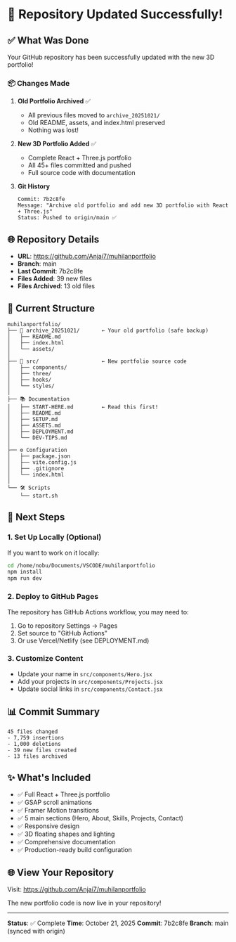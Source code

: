 # 🎉 Repository Updated Successfully!

## ✅ What Was Done

Your GitHub repository has been successfully updated with the new 3D portfolio!

### 📦 Changes Made

1. **Old Portfolio Archived** ✅
   - All previous files moved to `archive_20251021/`
   - Old README, assets, and index.html preserved
   - Nothing was lost!

2. **New 3D Portfolio Added** ✅
   - Complete React + Three.js portfolio
   - All 45+ files committed and pushed
   - Full source code with documentation

3. **Git History**
   ```
   Commit: 7b2c8fe
   Message: "Archive old portfolio and add new 3D portfolio with React + Three.js"
   Status: Pushed to origin/main ✅
   ```

## 🌐 Repository Details

- **URL**: https://github.com/Anjai7/muhilanportfolio
- **Branch**: main
- **Last Commit**: 7b2c8fe
- **Files Added**: 39 new files
- **Files Archived**: 13 old files

## 📂 Current Structure

```
muhilanportfolio/
├── 📁 archive_20251021/       ← Your old portfolio (safe backup)
│   ├── README.md
│   ├── index.html
│   └── assets/
│
├── 📁 src/                    ← New portfolio source code
│   ├── components/
│   ├── three/
│   ├── hooks/
│   └── styles/
│
├── 📚 Documentation
│   ├── START-HERE.md         ← Read this first!
│   ├── README.md
│   ├── SETUP.md
│   ├── ASSETS.md
│   ├── DEPLOYMENT.md
│   └── DEV-TIPS.md
│
├── ⚙️ Configuration
│   ├── package.json
│   ├── vite.config.js
│   ├── .gitignore
│   └── index.html
│
└── 🛠️ Scripts
    └── start.sh
```

## 🚀 Next Steps

### 1. Set Up Locally (Optional)
If you want to work on it locally:
```bash
cd /home/nobu/Documents/VSCODE/muhilanportfolio
npm install
npm run dev
```

### 2. Deploy to GitHub Pages
The repository has GitHub Actions workflow, you may need to:
1. Go to repository Settings → Pages
2. Set source to "GitHub Actions"
3. Or use Vercel/Netlify (see DEPLOYMENT.md)

### 3. Customize Content
- Update your name in `src/components/Hero.jsx`
- Add your projects in `src/components/Projects.jsx`
- Update social links in `src/components/Contact.jsx`

## 📊 Commit Summary

```
45 files changed
- 7,759 insertions
- 1,000 deletions
- 39 new files created
- 13 files archived
```

## ✨ What's Included

- ✅ Full React + Three.js portfolio
- ✅ GSAP scroll animations
- ✅ Framer Motion transitions
- ✅ 5 main sections (Hero, About, Skills, Projects, Contact)
- ✅ Responsive design
- ✅ 3D floating shapes and lighting
- ✅ Comprehensive documentation
- ✅ Production-ready build configuration

## 🌐 View Your Repository

Visit: https://github.com/Anjai7/muhilanportfolio

The new portfolio code is now live in your repository!

---

**Status**: ✅ Complete
**Time**: October 21, 2025
**Commit**: 7b2c8fe
**Branch**: main (synced with origin)
